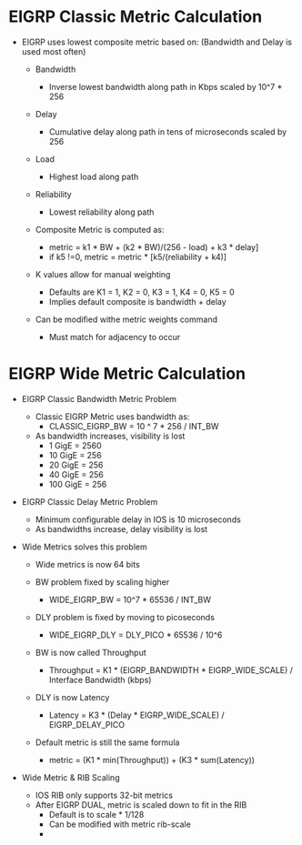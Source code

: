 # EIGRP Classic Metric Calculation

- EIGRP uses lowest composite metric based on: (Bandwidth and Delay is used most often)
  - Bandwidth
    - Inverse lowest bandwidth along path in Kbps scaled by 10^7 * 256
  - Delay
    - Cumulative delay along path in tens of microseconds scaled by 256
  - Load
    - Highest load along path
  - Reliability
    - Lowest reliability along path
    
  - Composite Metric is computed as:
    - metric = k1 * BW + (k2 * BW)/(256 - load) + k3 * delay]
    - if k5 !=0, metric = metric * [k5/(reliability + k4)]
  - K values allow for manual weighting
    - Defaults are K1 = 1, K2 = 0, K3 = 1, K4 = 0, K5 = 0
    - Implies default composite is bandwidth + delay
  - Can be modified withe metric weights command
    - Must match for adjacency to occur


# EIGRP Wide Metric Calculation

- EIGRP Classic Bandwidth Metric Problem
  - Classic EIGRP Metric uses bandwidth as:
    - CLASSIC_EIGRP_BW = 10 ^ 7 * 256 / INT_BW
  - As bandwidth increases, visibility is lost
    - 1 GigE = 2560
    - 10 GigE = 256
    - 20 GigE = 256
    - 40 GigE = 256
    - 100 GigE = 256
- EIGRP Classic Delay Metric Problem
  - Minimum configurable delay in IOS is 10 microseconds
  - As bandwidths increase, delay visibility is lost

- Wide Metrics solves this problem
  - Wide metrics is now 64 bits
  - BW problem fixed by scaling higher
    - WIDE_EIGRP_BW = 10^7 * 65536 / INT_BW
  - DLY problem is fixed by moving to picoseconds
    - WIDE_EIGRP_DLY = DLY_PICO * 65536 / 10^6

  - BW is now called Throughput
    - Throughput = K1 * (EIGRP_BANDWIDTH * EIGRP_WIDE_SCALE) / Interface Bandwidth (kbps)
  - DLY is now Latency
    - Latency = K3 * (Delay * EIGRP_WIDE_SCALE) / EIGRP_DELAY_PICO
  - Default metric is still the same formula
    - metric = (K1 * min(Throughput)) + (K3 * sum(Latency))
- Wide Metric & RIB Scaling
  - IOS RIB only supports 32-bit metrics
  - After EIGRP DUAL, metric is scaled down to fit in the RIB
    - Default is to scale * 1/128
    - Can be modified with metric rib-scale
    - 